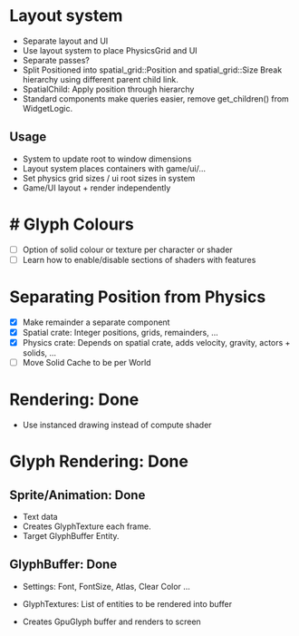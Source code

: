 # Layout system

- Separate layout and UI
- Use layout system to place PhysicsGrid and UI
- Separate passes?
- Split Positioned into spatial_grid::Position and spatial_grid::Size
  Break hierarchy using different parent child link.
- SpatialChild: Apply position through hierarchy
- Standard components make queries easier, remove get_children() from WidgetLogic.

## Usage

- System to update root to window dimensions
- Layout system places containers with game/ui/...
- Set physics grid sizes / ui root sizes in system
- Game/UI layout + render independently

# # Glyph Colours

- [ ] Option of solid colour or texture per character or shader
- [ ] Learn how to enable/disable sections of shaders with features

# Separating Position from Physics

- [x] Make remainder a separate component
- [x] Spatial crate: Integer positions, grids, remainders, ...
- [x] Physics crate: Depends on spatial crate, adds velocity, gravity, actors + solids, ...
- [ ] Move Solid Cache to be per World

# Rendering: Done

- Use instanced drawing instead of compute shader

# Glyph Rendering: Done

## Sprite/Animation: Done

- Text data
- Creates GlyphTexture each frame.
- Target GlyphBuffer Entity.

## GlyphBuffer: Done

- Settings: Font, FontSize, Atlas, Clear Color ...

- GlyphTextures: List of entities to be rendered into buffer
- Creates GpuGlyph buffer and renders to screen
